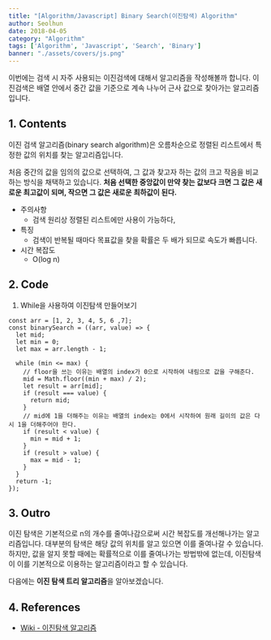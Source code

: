 ```yaml
---
title: "[Algorithm/Javascript] Binary Search(이진탐색) Algorithm"
author: Seolhun
date: 2018-04-05
category: "Algorithm"
tags: ['Algorithm', 'Javascript', 'Search', 'Binary']
banner: "./assets/covers/js.png"
---
```


이번에는 검색 시 자주 사용되는 이진검색에 대해서 알고리즘을 작성해볼까 합니다.
이진검색은 배열 안에서 중간 값을 기준으로 계속 나누어 근사 값으로 찾아가는 알고리즘입니다.


## 1. Contents
이진 검색 알고리즘(binary search algorithm)은 오름차순으로 정렬된 리스트에서 특정한 값의 위치를 찾는 알고리즘입니다.

처음 중간의 값을 임의의 값으로 선택하여, 그 값과 찾고자 하는 값의 크고 작음을 비교하는 방식을 채택하고 있습니다.  **처음 선택한 중앙값이 만약 찾는 값보다 크면 그 값은 새로운 최고값이 되며, 작으면 그 값은 새로운 최하값이 된다.**

- 주의사항
    - 검색 원리상 정렬된 리스트에만 사용이 가능하다,
- 특징
    - 검색이 반복될 때마다 목표값을 찾을 확률은 두 배가 되므로 속도가 빠릅니다.
- 시간 복잡도
    - O(log n)

## 2. Code
1. While을 사용하여 이진탐색 만들어보기
```tsx
const arr = [1, 2, 3, 4, 5, 6 ,7];
const binarySearch = ((arr, value) => {
  let mid;
  let min = 0;
  let max = arr.length - 1;

  while (min <= max) {
    // floor을 쓰는 이유는 배열의 index가 0으로 시작하여 내림으로 값을 구해준다.
    mid = Math.floor((min + max) / 2);
    let result = arr[mid];
    if (result === value) {
      return mid;
    }
    // mid에 1을 더해주는 이유는 배열의 index는 0에서 시작하여 원래 길이의 값은 다시 1을 더해주어야 한다.
    if (result < value) {
      min = mid + 1;
    }
    if (result > value) {
      max = mid - 1;
    }
  }
  return -1;
});
```

## 3. Outro
이진 탐색은 기본적으로 n의 개수를 줄여나감으로써 시간 복잡도를 개선해나가는 알고리즘입니다. 대부분의 탐색은 해당 값의 위치를 알고 있으면 이를 줄여나갈 수 있습니다. 하지만, 값을 알지 못할 때에는 확률적으로 이를 줄여나가는 방법밖에 없는데, 이진탐색이 이를 기본적으로 이용하는 알고리즘이라고 할 수 있습니다.

다음에는 **이진 탐색 트리 알고리즘**을 알아보겠습니다.

## 4. References
- [Wiki - 이진탐색 알고리즘](https://ko.wikipedia.org/wiki/%EC%9D%B4%EC%A7%84_%EA%B2%80%EC%83%89_%EC%95%8C%EA%B3%A0%EB%A6%AC%EC%A6%98)
